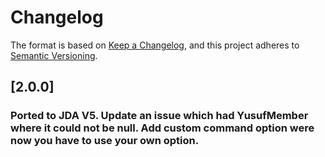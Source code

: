 # Changelog

The format is based on [Keep a Changelog](https://keepachangelog.com/en/1.0.0/), and this project adheres
to [Semantic Versioning](https://semver.org/spec/v2.0.0.html).

## [2.0.0]
### Ported to JDA V5. Update an issue which had YusufMember where it could not be null. Add custom command option were now you have to use your own option. 
